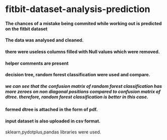 # fitbit-dataset-analysis-prediction
#### The chances of a mistake being commited while working out is predicted on the fitbit dataset
####  The data was analysed and cleaned.
#### there were useless columns filled with Null values which were removed.
#### helper comments are present
####  decision tree, random forest classification were used and compare.
##### we can see that the confusion matrix of random forest classification has more zeroes on non diagonal positions compared to confusion matrix of dtree. therefore, random forest classification is better in this case.
#### formed dtree is attached in the form of pdf.
#### input dataset is also uploaded in csv format.
sklearn,pydotplus,pandas libraries were used.
